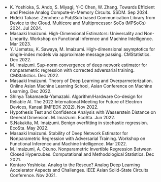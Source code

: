 - K. Yoshioka, S. Ando, S. Miyagi, Y-C Chen, W. Zhang. Towards Efficient and Precise Analog Compute-in-Memory Circuits. SSDM. Sep 2024.
- Hideki Takase. Zenohex: a Pub/Sub based Communication Library from Device to the Cloud. Multicore and Multiprocessor SoCs (MPSoCs) 2024. Jul 2024.
- Masaaki Imaizumi. High-Dimensional Estimators: Universality and Non-Linearity. Workshop on Functional Inference and Machine Intelligence. Mar 2023.
- Y. Uematsu, K. Sawaya, M. Imaizumi. High-dimensional asymptotics for single-index models via approximate message passing. CMStatistics. Dec 2022.
- M. Imaizumi. Sup-norm convergence of deep network estimator for nonparametric regression with corrected adversarial training. CMStatistics. Dec 2022.
- Masaaki Imaizumi. Theory of Deep Learning and Overparmeterization. Online Asian Machine Learning School, Asian Conference on Machine Learning. Dec 2022.
- Shinya Takamaeda-Yamazaki. Algorithm/Hardware Co-design for Reliable AI. The 2022 International Meeting for Future of Electron Devices, Kansai (IMFEDK 2022). Nov 2022.
- Hypothesis Test and Confidence Analysis with Wasserstein Distance on General Dimension. M. Imaizumi. EcoSta. Jun 2022.
- S.Nakakita, M. Imaizumi. Benign overfitting in stochastic regression. EcoSta. May 2022.
- Masaaki Imaizumi. Stability of Deep Network Estimator for Nonparametric Regression with Adversarial Training. Workshop on Functional Inference and Machine Intelligence. Mar 2022.
- M. Imaizumi, A. Okuno. Nonparametric Invertible Regression Between Closed Hypercubes. Computational and Methodological Statistics. Dec 2021.
- Kentaro Yoshioka. Analog to the Rescue? Analog Deep Learning Accelerator Aspects and Challenges. IEEE Asian Solid-State Circuits Conference. Nov 2021.
